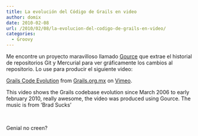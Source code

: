 ```yaml
---
title: La evolución del Código de Grails en video
author: domix
date: 2010-02-08
url: /2010/02/08/la-evolucion-del-codigo-de-grails-en-video/
categories:
  - Groovy
---
```

Me encontre un proyecto maravilloso llamado <a href='http://code.google.com/p/gource/' target='_blank'>Gource</a> que extrae el historial de repositorios Git y Mercurial para ver gr&aacute;ficamente los cambios al repositorio. Lo use para producir el siguiente video:

<p style='text-align: center;'>
</p>

[Grails Code Evolution][1] from [Grails.org.mx][2] on [Vimeo][3].

This video shows the Grails codebase evolution since March 2006 to early february 2010, really awesome, the video was produced using Gource. The music is from &#8216;Brad Sucks&#8217;

&nbsp;

Genial no creen?

 [1]: http://vimeo.com/9287343
 [2]: http://vimeo.com/grailsmx
 [3]: http://vimeo.com